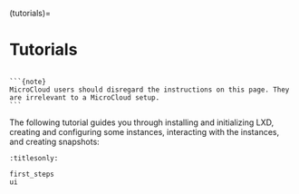 (tutorials)=
# Tutorials

````{only} integrated

```{note}
MicroCloud users should disregard the instructions on this page. They are irrelevant to a MicroCloud setup.
```

````

The following tutorial guides you through installing and initializing LXD, creating and configuring some instances, interacting with the instances, and creating snapshots:

```{toctree}
:titlesonly:

first_steps
ui
```
